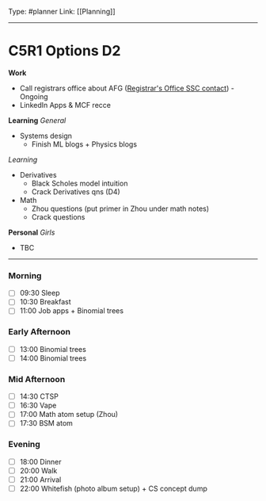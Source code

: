 Type: #planner
Link: [[Planning]]

----
# C5R1 Options D2

**Work**
* Call registrars office about AFG ([Registrar's Office SSC contact](https://www.nus.edu.sg/registrar/about-us/our-contacts)) - Ongoing
* LinkedIn Apps & MCF recce

**Learning**
*General*
* Systems design
	* Finish ML blogs + Physics blogs 
	
*Learning*
* Derivatives
	* Black Scholes model intuition 
	* Crack Derivatives qns (D4)
* Math 
	* Zhou questions (put primer in Zhou under math notes)
	* Crack questions

**Personal**
*Girls*
* TBC

----
### Morning
- [ ] 09:30 Sleep
- [ ] 10:30 Breakfast
- [ ] 11:00 Job apps + Binomial trees
### Early Afternoon
- [ ] 13:00 Binomial trees
- [ ] 14:00 Binomial trees
### Mid Afternoon
- [ ] 14:30 CTSP
- [ ] 16:30 Vape
- [ ] 17:00 Math atom setup (Zhou)
- [ ] 17:30 BSM atom
### Evening
- [ ] 18:00 Dinner
- [ ] 20:00 Walk
- [ ] 21:00 Arrival
- [ ] 22:00 Whitefish (photo album setup) + CS concept dump
